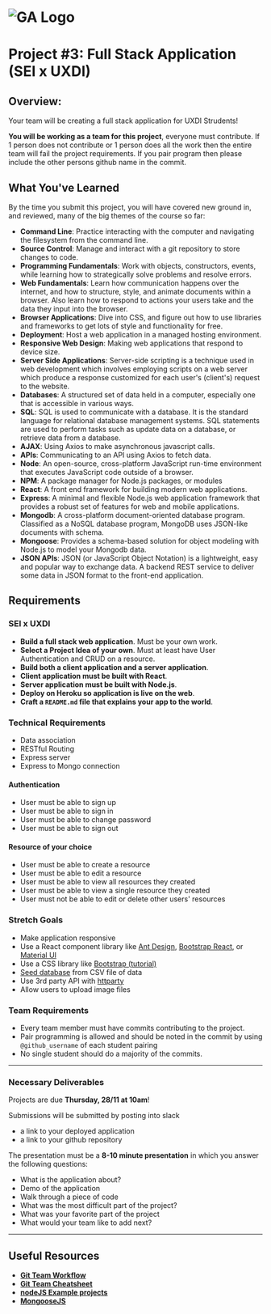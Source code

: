 # ![GA Logo](https://ga-dash.s3.amazonaws.com/production/assets/logo-9f88ae6c9c3871690e33280fcf557f33.png) 

# Project #3: Full Stack Application (SEI x UXDI)

## Overview:

Your team will be creating a full stack application for UXDI Strudents!

**You will be working as a team for this project**, everyone must contribute.  If 1 person does not contribute or 1 person does all the work then the entire team will fail the project requirements.  If you pair program then please include the other persons github name in the commit.

## What You've Learned

By the time you submit this project, you will have covered new ground in, and reviewed, many of the big themes of the course so far:

- **Command Line**: Practice interacting with the computer and navigating the filesystem from the command line.
- **Source Control**: Manage and interact with a git repository to store changes to code.
- **Programming Fundamentals**: Work with objects, constructors, events, while learning how to strategically solve problems and resolve errors.
- **Web Fundamentals**: Learn how communication happens over the internet, and how to structure, style, and animate documents within a browser. Also learn how to respond to actions your users take and the data they input into the browser.
- **Browser Applications**: Dive into CSS, and figure out how to use libraries and frameworks to get lots of style and functionality for free.
- **Deployment**: Host a web application in a managed hosting environment.
- **Responsive Web Design**: Making web applications that respond to device size.
- **Server Side Applications**: Server-side scripting is a technique used in web development which involves employing scripts on a web server which produce a response customized for each user's (client's) request to the website.
- **Databases**: A structured set of data held in a computer, especially one that is accessible in various ways.
- **SQL**: SQL is used to communicate with a database. It is the standard language for relational database management systems. SQL statements are used to perform tasks such as update data on a database, or retrieve data from a database.
- **AJAX**: Using Axios to make asynchronous javascript calls.
- **APIs**: Communicating to an API using Axios to fetch data.
- **Node**: An open-source, cross-platform JavaScript run-time environment that executes JavaScript code outside of a browser.
- **NPM**: A package manager for Node.js packages, or modules 
- **React**: A front end framework for building modern web applications.
- **Express**: A minimal and flexible Node.js web application framework that provides a robust set of features for web and mobile applications.
- **Mongodb**: A cross-platform document-oriented database program. Classified as a NoSQL database program, MongoDB uses JSON-like documents with schema.
- **Mongoose**: Provides a schema-based solution for object modeling with Node.js to model your Mongodb data.
- **JSON APIs**: JSON (or JavaScript Object Notation) is a lightweight, easy and popular way to exchange data. A backend REST service to deliver some data in JSON format to the front-end application.

## Requirements

### SEI x UXDI

- **Build a full stack web application**.  Must be your own work.
- **Select a Project Idea of your own**.  Must at least have User Authentication and CRUD on a resource.
- **Build both a client application and a server application**.
- **Client application must be built with React**.
- **Server application must be built with Node.js**.
- **Deploy on Heroku so application is live on the web**.
- **Craft a `README.md` file that explains your app to the world**.


### Technical Requirements

- Data association
- RESTful Routing
- Express server 
- Express to Mongo connection 




#### Authentication
- User must be able to sign up
- User must be able to sign in
- User must be able to change password
- User must be able to sign out

#### Resource of your choice
- User must be able to create a resource
- User must be able to edit a resource
- User must be able to view all resources they created
- User must be able to view a single resource they created
- User must not be able to edit or delete other users' resources



### Stretch Goals

- Make application responsive
- Use a React component library like [Ant Design](https://ant.design/docs/react/introduce), [Bootstrap React](https://react-bootstrap.github.io/), or [Material UI](https://material-ui.com/)
- Use a CSS library like [Bootstrap (tutorial)](https://m.pardel.net/react-and-bootstrap-4-part-1-setup-navigation-d4767e2ed9f0)
- [Seed database](https://gorails.com/episodes/intro-to-importing-from-csv) from CSV file of data
- Use 3rd party API with [httparty](https://github.com/jnunemaker/httparty)
- Allow users to upload image files 


### Team Requirements

- Every team member must have commits contributing to the project.  
- Pair programming is allowed and should be noted in the commit by using `@github_username` of each student pairing
- No single student should do a majority of the commits.


------

### Necessary Deliverables

Projects are due **Thursday, 28/11 at 10am**!  

Submissions will be submitted by posting into slack
- a link to your deployed application 
- a link to your github repository

The presentation must be a **8-10 minute presentation** in which you answer the following questions:
  - What is the application about?
  - Demo of the application
  - Walk through a piece of code
  - What was the most difficult part of the project?
  - What was your favorite part of the project
  - What would your team like to add next?
  
  
---



## Useful Resources


- **[Git Team Workflow](https://www.atlassian.com/git/tutorials/comparing-workflows)**
- **[Git Team Cheatsheet](https://jameschambers.co/writing/git-team-workflow-cheatsheet/)**
- **[nodeJS Example projects](https://github.com/sqreen/awesome-nodejs-projects)**
- **[MongooseJS](https://mongoosejs.com/docs/index.html)**

  
